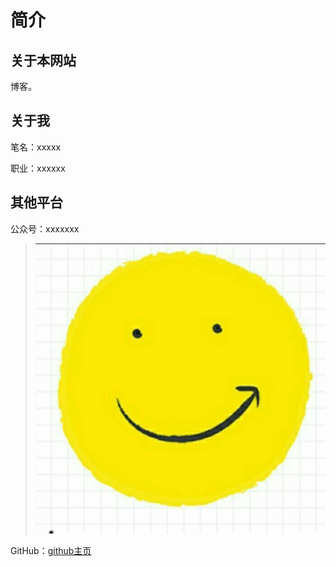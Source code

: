 # 简介

## 关于本网站

博客。

## 关于我

笔名：xxxxx

职业：xxxxxx


## 其他平台

公众号：xxxxxxx

> <img src="image/smile.jpg" alt="">

GitHub：[github主页](https://github.com)



